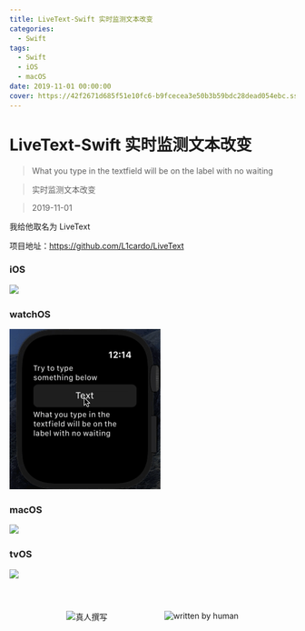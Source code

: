 ```yaml
---
title: LiveText-Swift 实时监测文本改变
categories:
  - Swift
tags:
  - Swift
  - iOS
  - macOS
date: 2019-11-01 00:00:00
cover: https://42f2671d685f51e10fc6-b9fcecea3e50b3b59bdc28dead054ebc.ssl.cf5.rackcdn.com/illustrations/code_review_l1q9.svg
---
```


# LiveText-Swift 实时监测文本改变

> What you type in the textfield will be on the label with no waiting

> 实时监测文本改变

> 2019-11-01

我给他取名为 LiveText

项目地址：https://github.com/L1cardo/LiveText

### iOS

![](https://raw.githubusercontent.com/L1cardo/LiveText/master/Demos/iOS.gif)

### watchOS

![](https://raw.githubusercontent.com/L1cardo/LiveText/master/Demos/watchOS.gif)

### macOS

![](https://raw.githubusercontent.com/L1cardo/LiveText/master/Demos/macOS.gif)

### tvOS

![](https://raw.githubusercontent.com/L1cardo/LiveText/master/Demos/tvOS.gif)

<div style="display: flex;align-items: center;justify-content: space-evenly;padding-top: 40px;">
  <img src="https://raw.githubusercontent.com/L1cardo/l1cardo.github.io/blog/themes/butterfly/source/img/notbyai_cn.png" alt="真人撰写" style="height: 42px;">
  <img src="https://raw.githubusercontent.com/L1cardo/l1cardo.github.io/blog/themes/butterfly/source/img/notbyai_en.png" alt="written by human" style="height: 42px;">
</div>
